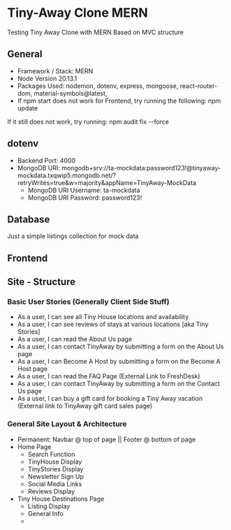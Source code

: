 # Tiny-Away Clone MERN
Testing Tiny Away Clone with MERN
Based on MVC structure

## General 
- Framework / Stack: MERN
- Node Version 20.13.1
- Packages Used: nodemon, dotenv, express, mongoose, react-router-dom, material-symbols@latest, 
- If npm start does not work for Frontend, try running the following: 
    npm update 

If it still does not work, try running: 
    npm audit fix --force 

## dotenv
- Backend Port: 4000 
- MongoDB URI: mongodb+srv://ta-mockdata:password123!@tinyaway-mockdata.txqwip5.mongodb.net/?retryWrites=true&w=majority&appName=TinyAway-MockData
    - MongoDB URI Username: ta-mockdata
    - MongoDB URI Password: password123!

## Database 
Just a simple listings collection for mock data

## Frontend 

## Site - Structure
### Basic User Stories (Generally Client Side Stuff)
- As a user, I can see all Tiny House locations and availability 
- As a user, I can see reviews of stays at various locations [aka Tiny Stories]
- As a user, I can read the About Us page
- As a user, I can contact TinyAway by submitting a form on the About Us page
- As a user, I can Become A Host by submitting a form on the Become A Host page
- As a user, I can read the FAQ Page (External Link to FreshDesk)
- As a user, I can contact TinyAway by submitting a form on the Contact Us page
- As a user, I can buy a gift card for booking a Tiny Away vacation (External link to TinyAway gift card sales page)

### General Site Layout & Architecture 
- Permanent: Navbar @ top of page || Footer @ bottom of page
- Home Page
    - Search Function
    - TinyHouse Display 
    - TinyStories Display
    - Newsletter Sign Up 
    - Social Media Links
    - Reviews Display
- Tiny House Destinations Page 
    - Listing Display
    - General Info
    - 
